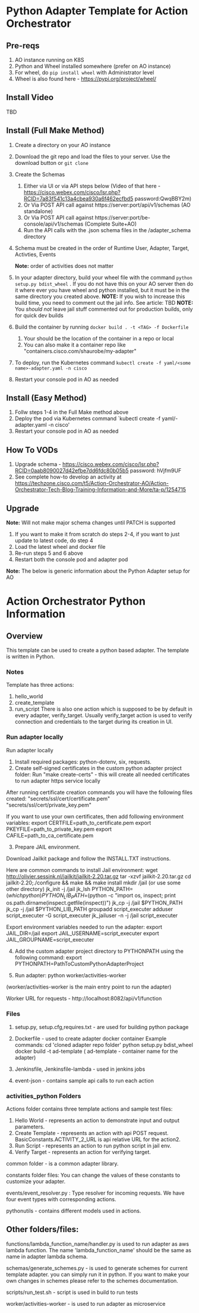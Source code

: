 Python Adapter Template for Action Orchestrator
=========================



## Pre-reqs
1. AO instance running on K8S
2. Python and Wheel installed somewhere (prefer on AO instance)
3. For wheel, do `pip install wheel` with Administrator level
4. Wheel is also found here - https://pypi.org/project/wheel/

## Install Video

TBD

## Install (Full Make Method)

1. Create a directory on your AO instance
2. Download the git repo and load the files to your server. Use the download button or `git clone`
3. Create the Schemas
    1. Either via UI or via API steps below (Video of that here - https://cisco.webex.com/cisco/lsr.php?RCID=7a83f541c13a4cbea930a6f462ecfbd5 password:QwqBBY2m)
    2. Or Via POST API call against https://server:port/api/v1/schemas (AO standalone)
    3. Or Via POST API call against https://server:port/be-console/api/v1/schemas (Complete Suite+AO)
    4. Run the API calls with the .json schema files in the /adapter_schema directory
4. Schema must be created in the order of Runtime User, Adapter, Target, Activties, Events
   
    **Note:** order of activities does not matter
5. In your adapter directory, build your wheel file with the command `python setup.py bdist_wheel` . If you do not have this on your AO server then do it where ever you have wheel and python installed, but it must be in the same directory you created above.
    **NOTE:** If you wish to increase this build time, you need to comment out the jail info. See article: TBD
    **NOTE:** You *should not* leave jail stuff commented out for production builds, only for quick dev builds
6. Build the container by running `docker build . -t <TAG> -f Dockerfile`
     1. Your <TAG> should be the location of the container in a repo or local
     2. You can also make it a container repo like "containers.cisco.com/shaurobe/my-adapter"
7. To deploy, run the Kubernetes command `kubectl create -f yaml/<some name>-adapter.yaml -n cisco`
8. Restart your console pod in AO as needed

## Install (Easy Method)

1. Follw steps 1-4 in the Full Make method above
2. Deploy the pod via Kubernetes command `kubectl create -f yaml/<some name>-adapter.yaml -n cisco'
3. Restart your console pod in AO as needed

## How To VODs

1. Upgrade schema - https://cisco.webex.com/cisco/lsr.php?RCID=0aab8090027d42efbe7dd6fdc80b05b5
   password: hVjfm9UF
2. See complete how-to develop an activity at https://techzone.cisco.com/t5/Action-Orchestrator-AO/Action-Orchestrator-Tech-Blog-Training-Information-and-More/ta-p/1254715

## Upgrade


**Note:** Will not make major schema changes until PATCH is supported


1. If you want to make it from scratch do steps 2-4, if you want to just update to latest code, do step 4 
2. Load the latest wheel and docker file
3. Re-run steps 5 and 6 above
4. Restart both the console pod and adapter pod

**Note:** The below is generic information about the Python Adapter setup for AO




Action Orchestrator Python Information 
=========================

## Overview
This template can be used to create a python based adapter.
The template is written in Python.


### Notes
Template has three actions:
1. hello_world
2. create_template
3. run_script
There is also one action which is supposed to be by default in every adapter, verify_target.
Usually verify_target action is used to verify connection and credentials to the target during its creation in UI.


### Run adapter locally
Run adapter locally
1. Install required packages: python-dotenv, six, requests.
2. Create self-signed certificates in the custom python adapter project folder:
    Run "make create-certs" - this will create all needed certificates to run adapter https service  locally

After running certificate creation commands you will have the following files created:
    "secrets/ssl/cert/certificate.pem"
    "secrets/ssl/cert/private_key.pem"

If you want to use your own certificates, then add following environment variables:
    export CERTFILE=path_to_certificate.pem
    export PKEYFILE=path_to_private_key.pem
    export CAFILE=path_to_ca_certificate.pem

3.  Prepare JAIL environment.

Download Jailkit package and follow the INSTALL.TXT instructions.

Here are common commands to install Jail environment:
    wget http://olivier.sessink.nl/jailkit/jailkit-2.20.tar.gz
    tar -xzvf jailkit-2.20.tar.gz
    cd jailkit-2.20;./configure && make && make install
    mkdir /jail (or use some other directory)
    jk_init -j /jail jk_lsh
    PYTHON_PATH=$(which python)
    PYTHON_LIB_PATH=$(python -c "import os, inspect; print os.path.dirname(inspect.getfile(inspect))")
    jk_cp -j /jail $PYTHON_PATH
    jk_cp -j /jail $PYTHON_LIB_PATH
    groupadd script_executer
    adduser script_executer -G script_executer
    jk_jailuser -n -j /jail script_executer

Export environment variables needed to run the adapter:
    export JAIL_DIR=/jail
    export JAIL_USERNAME=script_executer
    export JAIL_GROUPNAME=script_executer

4. Add the custom adapter project directory to PYTHONPATH using the following command: export PYTHONPATH=PathToCustomPythonAdapterProject

5. Run adapter:  python worker/activities-worker

(worker/activities-worker is the main entry point to run the adapter)

Worker URL for requests - http://localhost:8082/api/v1/function

### Files
1. setup.py, setup.cfg,requires.txt - are used for building python package
2. Dockerfile - used to create adapter docker container
Example commands:
cd 'cloned adapter repo folder'
python setup.py bdist_wheel
docker build -t ad-template ( ad-template - container name for the adapter)

3. Jenkinsfile, Jenkinsfile-lambda - used in jenkins jobs
4. event-json - contains sample api calls to run each action


### activities_python Folders

Actions folder contains three template actions and sample test files:
1. Hello World - represents an action to demonstrate input and output parameters.
2. Create Template - represents an action with api POST request. BasicConstants.ACTIVITY_2_URL is api relative URL for the action2.
3. Run Script - represents an action to run python script in jail env.
4. Verify Target - represents an action for verifying target.

common folder - is a common adapter library.

constants folder files: You can change the values of these constants to customize your adapter.

events/event_resolver.py : Type resolver for incoming requests. We have four event types with corresponding actions.

pythonutils - contains different models used in actions.


Other folders/files:
--------------------

functions/lambda_function_name/handler.py is used to run adapter as aws lambda function. The name 'lambda_function_name' should be the same as name in adapter lambda schema.

schemas/generate_schemes.py - is used to generate schemes for current template adapter. you can simply run it in python.
If you want to make your own changes in schemes please refer to the schemes documentation.

scripts/run_test.sh - script is used in build to run tests

worker/activities-worker - is used to run adapter as microservice
